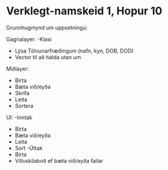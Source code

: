 Verklegt-namskeid 1, Hopur 10
===========================
Grunnhugmynd um uppsetningu:

Gagnalayer:
-Klasi
  - Lýsa Tölvunarfræðingum (nafn, kyn, DOB, DOD)
  - Vector til að halda utan um

Miðlayer:
- Birta
- Bæta við/eyða
- Skrifa
- Leita
- Sortera

UI:
-Inntak
  - Birta
  - Bæta við/eyða
  - Leita
  - Sort
-Úttak
  - Birta
  - Villuskilaboð ef bæta við/eyða failar
